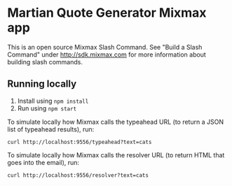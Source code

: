 # Martian Quote Generator Mixmax app

This is an open source Mixmax Slash Command. See "Build a Slash Command" under <http://sdk.mixmax.com> for more information about building slash commands.

## Running locally

1. Install using `npm install`
2. Run using `npm start`

To simulate locally how Mixmax calls the typeahead URL (to return a JSON list of typeahead results), run:

```
curl http://localhost:9556/typeahead?text=cats
```

To simulate locally how Mixmax calls the resolver URL (to return HTML that goes into the email), run:

```
curl http://localhost:9556/resolver?text=cats
```
